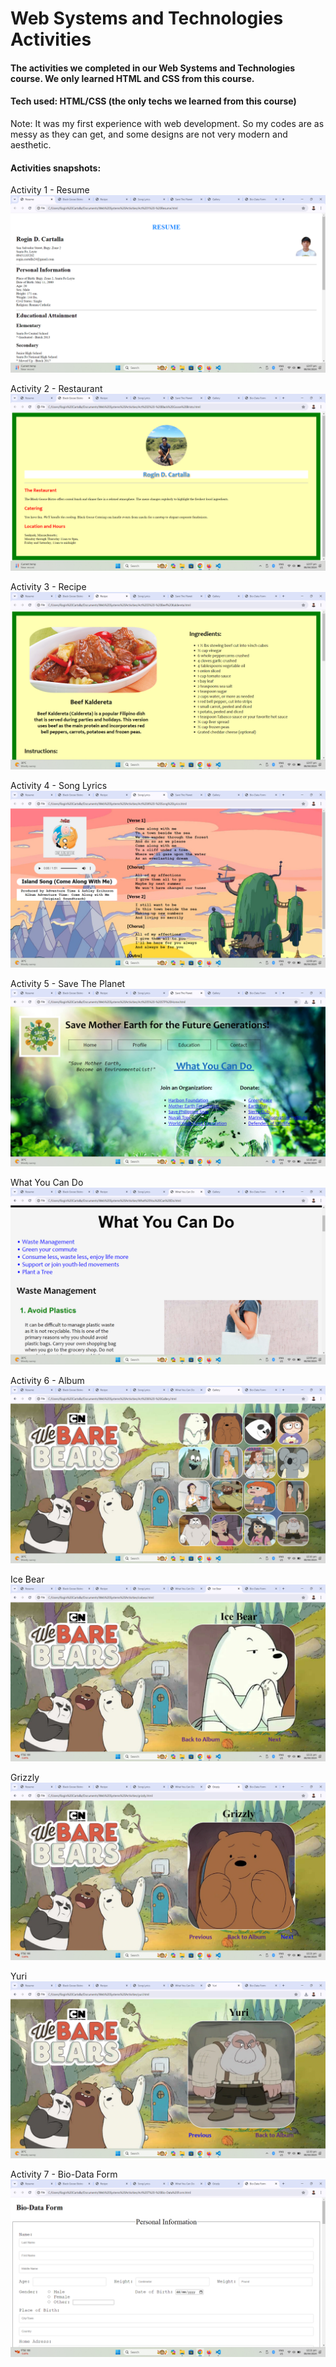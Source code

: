 # Web Systems and Technologies Activities
#### The activities we completed in our Web Systems and Technologies course. We only learned HTML and CSS from this course.

#### Tech used: HTML/CSS (the only techs we learned from this course)

Note: It was my first experience with web development. So my codes are as messy as they can get, and some designs are not very modern and aesthetic.

#### Activities snapshots:
Activity 1 - Resume
![resume](https://github.com/rogincodes/WSAT-Activities/blob/main/snapshots/Resume.png)

Activity 2 - Restaurant
![restaurant](https://github.com/rogincodes/WSAT-Activities/blob/main/snapshots/Restaurant.png)

Activity 3 - Recipe
![recipe](https://github.com/rogincodes/WSAT-Activities/blob/main/snapshots/Recipe.png)

Activity 4 - Song Lyrics
![songlyrics](https://github.com/rogincodes/WSAT-Activities/blob/main/snapshots/Song%20Lyrics.png)

Activity 5 - Save The Planet
![savetheplanet](https://github.com/rogincodes/WSAT-Activities/blob/main/snapshots/Save%20The%20Planet.png)

What You Can Do
![whatyoucando](https://github.com/rogincodes/WSAT-Activities/blob/main/snapshots/What%20You%20Can%20Do.png)

Activity 6 - Album
![album](https://github.com/rogincodes/WSAT-Activities/blob/main/snapshots/Album.png)

Ice Bear
![icebear](https://github.com/rogincodes/WSAT-Activities/blob/main/snapshots/Ice%20Bear.png)

Grizzly
![grizzly](https://github.com/rogincodes/WSAT-Activities/blob/main/snapshots/Grizzly.png)

Yuri
![yuri](https://github.com/rogincodes/WSAT-Activities/blob/main/snapshots/Yuri.png)

Activity 7 - Bio-Data Form
![biodata](https://github.com/rogincodes/WSAT-Activities/blob/main/snapshots/Bio-Data%20Form.png)
